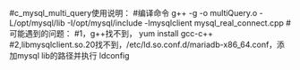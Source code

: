 #c_mysql_multi_query使用说明：
#编译命令
g++ -g -o multiQuery.o -L/opt/mysql/lib -I/opt/mysql/include -lmysqlclient mysql_real_connect.cpp
#可能遇到的问题：
#1，g++找不到， yum install gcc-c++
#2,libmysqlclient.so.20找不到，/etc/ld.so.conf.d/mariadb-x86_64.conf，添加mysql lib的路径并执行 ldconfig
